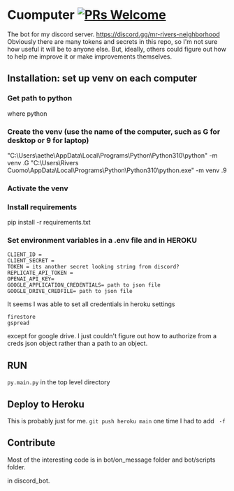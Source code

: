 # Cuomputer [![PRs Welcome](https://img.shields.io/badge/PRs-welcome-brightgreen.svg?style=flat-square)](https://makeapullrequest.com)
The bot for my discord server.
https://discord.gg/mr-rivers-neighborhood
Obviously there are many tokens and secrets in this repo, so I'm not sure how useful it will be to anyone else. But, ideally, others could figure out how to help me improve it or make improvements themselves.

## Installation: set up venv on each computer
### Get path to python
where python

### Create the venv (use the name of the computer, such as G for desktop or 9 for laptop)
"C:\Users\aethe\AppData\Local\Programs\Python\Python310\python" -m venv .G
"C:\Users\Rivers Cuomo\AppData\Local\Programs\Python\Python310\python.exe" -m venv .9

### Activate the venv

### Install requirements

pip install -r requirements.txt

### Set environment variables in a .env file and in HEROKU
```
CLIENT_ID = 
CLIENT_SECRET = 
TOKEN = its another secret looking string from discord?
REPLICATE_API_TOKEN = 
OPENAI_API_KEY= 
GOOGLE_APPLICATION_CREDENTIALS= path to json file
GOOGLE_DRIVE_CREDFILE= path to json file
```

It seems I was able to set all credentials in heroku settings
```
firestore
gspread
```
except for google drive. I just couldn't figure out how to authorize from a creds json object rather than a path to an object.

## RUN
`py.main.py` in the top level directory

## Deploy to Heroku
This is probably just for me.
`git push heroku main`
one time I had to add ` -f`

## Contribute
Most of the interesting code is in bot/on_message folder and bot/scripts folder.

in discord_bot. 
